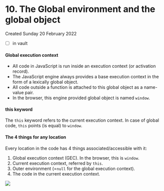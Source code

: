 # 10. The Global environment and the global object
Created Sunday 20 February 2022

- [ ] in vault

#### Global execution context
- All code in JavaScript is run inside an execution context (or activation record).
- The JavaScript engine always provides a base execution context in the form of a lexically global object.
- All code outside a function is attached to this global object as a name-value pair.
- In the browser, this engine provided global object is named `window`.

#### this keyword
The `this` keyword refers to the current execution context. In case of global code, `this` points (is equal) to `window`.

#### The 4 things for any location
Every location in the code has 4 things associated/accessible with it:
1. Global execution context (GEC). In the browser, this is `window`.
2. Current execution context, referred by `this`.
3. Outer environment (=`null` for the global execution context).
4. The code in the current execution context.

![](Pasted%20image%2020220301190805.png)